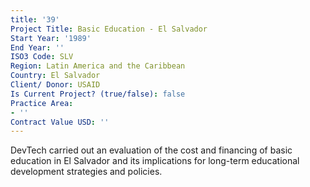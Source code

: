 ```yaml
---
title: '39'
Project Title: Basic Education - El Salvador
Start Year: '1989'
End Year: ''
ISO3 Code: SLV
Region: Latin America and the Caribbean
Country: El Salvador
Client/ Donor: USAID
Is Current Project? (true/false): false
Practice Area:
- ''
Contract Value USD: ''
---
```


DevTech carried out an evaluation of the cost and financing of basic education in El Salvador and its implications for long-term educational development strategies and policies.